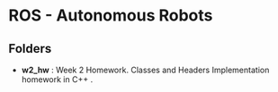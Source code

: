 # ROS - Autonomous Robots

## Folders

- **w2_hw** : Week 2 Homework. Classes and Headers Implementation homework in C++ .
